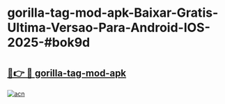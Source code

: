 # gorilla-tag-mod-apk-Baixar-Gratis-Ultima-Versao-Para-Android-IOS-2025-#bok9d

# <h2><a href="https://ainizakaria.my?title=gorilla-tag-mod-apk&ref=25M">🔗👉 🔴 gorilla-tag-mod-apk</a></h2>

[![acn](https://github.com/user-attachments/assets/0f9c940e-d8b0-45ae-aac7-cd30a18b3e1c)](https://ainizakaria.my?title=gorilla-tag-mod-apk&ref=25M)


